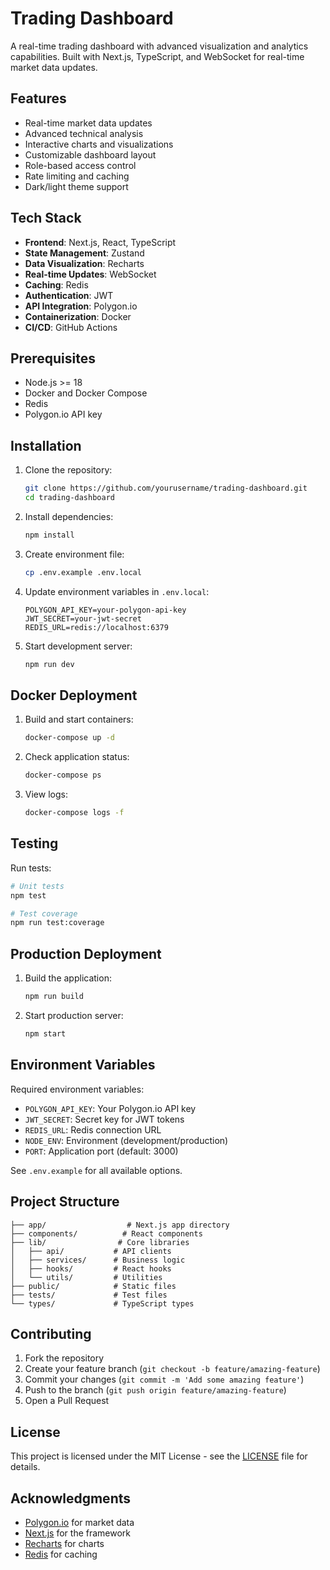 # Trading Dashboard

A real-time trading dashboard with advanced visualization and analytics capabilities. Built with Next.js, TypeScript, and WebSocket for real-time market data updates.

## Features

- Real-time market data updates
- Advanced technical analysis
- Interactive charts and visualizations
- Customizable dashboard layout
- Role-based access control
- Rate limiting and caching
- Dark/light theme support

## Tech Stack

- **Frontend**: Next.js, React, TypeScript
- **State Management**: Zustand
- **Data Visualization**: Recharts
- **Real-time Updates**: WebSocket
- **Caching**: Redis
- **Authentication**: JWT
- **API Integration**: Polygon.io
- **Containerization**: Docker
- **CI/CD**: GitHub Actions

## Prerequisites

- Node.js >= 18
- Docker and Docker Compose
- Redis
- Polygon.io API key

## Installation

1. Clone the repository:
   ```bash
   git clone https://github.com/yourusername/trading-dashboard.git
   cd trading-dashboard
   ```

2. Install dependencies:
   ```bash
   npm install
   ```

3. Create environment file:
   ```bash
   cp .env.example .env.local
   ```

4. Update environment variables in `.env.local`:
   ```
   POLYGON_API_KEY=your-polygon-api-key
   JWT_SECRET=your-jwt-secret
   REDIS_URL=redis://localhost:6379
   ```

5. Start development server:
   ```bash
   npm run dev
   ```

## Docker Deployment

1. Build and start containers:
   ```bash
   docker-compose up -d
   ```

2. Check application status:
   ```bash
   docker-compose ps
   ```

3. View logs:
   ```bash
   docker-compose logs -f
   ```

## Testing

Run tests:
```bash
# Unit tests
npm test

# Test coverage
npm run test:coverage
```

## Production Deployment

1. Build the application:
   ```bash
   npm run build
   ```

2. Start production server:
   ```bash
   npm start
   ```

## Environment Variables

Required environment variables:

- `POLYGON_API_KEY`: Your Polygon.io API key
- `JWT_SECRET`: Secret key for JWT tokens
- `REDIS_URL`: Redis connection URL
- `NODE_ENV`: Environment (development/production)
- `PORT`: Application port (default: 3000)

See `.env.example` for all available options.

## Project Structure

```
├── app/                  # Next.js app directory
├── components/          # React components
├── lib/                # Core libraries
│   ├── api/           # API clients
│   ├── services/      # Business logic
│   ├── hooks/         # React hooks
│   └── utils/         # Utilities
├── public/            # Static files
├── tests/             # Test files
└── types/             # TypeScript types
```

## Contributing

1. Fork the repository
2. Create your feature branch (`git checkout -b feature/amazing-feature`)
3. Commit your changes (`git commit -m 'Add some amazing feature'`)
4. Push to the branch (`git push origin feature/amazing-feature`)
5. Open a Pull Request

## License

This project is licensed under the MIT License - see the [LICENSE](LICENSE) file for details.

## Acknowledgments

- [Polygon.io](https://polygon.io/) for market data
- [Next.js](https://nextjs.org/) for the framework
- [Recharts](https://recharts.org/) for charts
- [Redis](https://redis.io/) for caching 